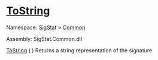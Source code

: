 # [ToString](./Signature-100663445.md)

Namespace: [SigStat]() > [Common](./../README.md)

Assembly: SigStat.Common.dll

[ToString](./Signature-100663445.md) (  )	Returns a string representation of the signature

